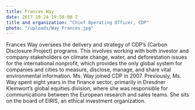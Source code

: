 ```yaml
---
title: Frances Way
date: 2017-10-24 19:58:00 Z
title and organization: "Chief Operating Officer, CDP"
photo: "/uploads/Way_Frances.jpg"
---
```

Frances Way oversees the delivery and strategy of CDP’s (Carbon Disclosure Project) programs. This involves working with both investor and company stakeholders on climate change, water, and deforestation issues for the international nonprofit, which provides the only global system for companies and cities to measure, disclose, manage, and share vital environmental information. Ms. Way joined CDP in 2007. Previously, Ms. Way spent eight years in the finance sector, primarily in Dresdner Kleinwort’s global equities division, where she was responsible for communications between the European research and sales teams. She sits on the board of EIRIS, an ethical investment organization.
